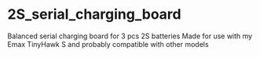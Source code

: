 # 2S_serial_charging_board
Balanced serial charging board for 3 pcs 2S batteries
Made for use with my Emax TinyHawk S and probably compatible with other models
